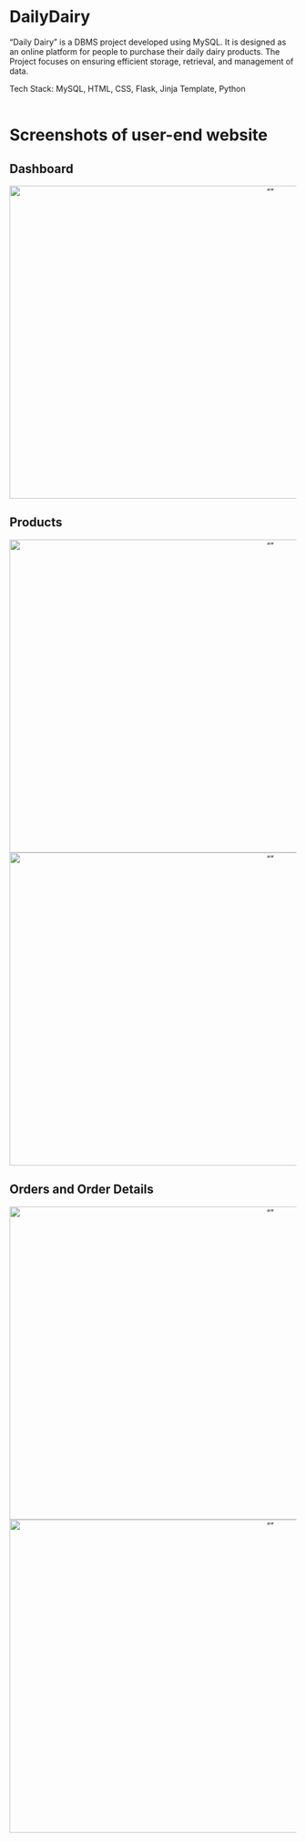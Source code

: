 # DailyDairy

“Daily Dairy” is a DBMS project developed using MySQL. It is designed as an online platform for people to purchase their daily dairy products. The Project focuses on ensuring efficient storage, retrieval, and management of data.

Tech Stack: MySQL, HTML, CSS, Flask, Jinja Template, Python
<br><br>
# Screenshots of user-end website
<DIV align="center">
  <h2 align="left">Dashboard</h2>
  <img src="https://github.com/shreyas21563/DailyDairy/assets/108022785/c890cded-ab44-491a-bb5c-8700b96faab4" alt= “” width="900px" height="550px">
  <br>
  <h2 align="left">Products</h2>
  <img src="https://github.com/shreyas21563/DailyDairy/assets/108022785/23612030-a27d-47ea-93f2-cdad759ba177" alt= “” width="900px" height="550px">
  <img src="https://github.com/shreyas21563/DailyDairy/assets/108022785/eb3f930b-b3ac-4c1d-af64-2deebb5f9325" alt= “” width="900px" height="550px">
  <br>
  <h2 align="left">Orders and Order Details</h2>
  <img src="https://github.com/shreyas21563/DailyDairy/assets/108022785/816a3ee0-5d3e-47a7-adce-c35355b0a239" alt= “” width="900px" height="550px">
  <img src="https://github.com/shreyas21563/DailyDairy/assets/108022785/322b9ef9-a2b8-461c-aacd-e1f41cea7f90" alt= “” width="900px" height="550px">
</DIV>
